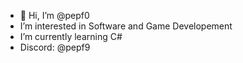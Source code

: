 - 👋 Hi, I’m @pepf0
- I’m interested in Software and Game Developement
- I’m currently learning C#
- Discord: @pepf9
